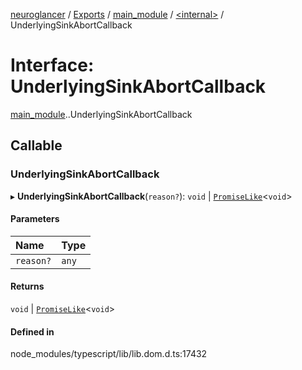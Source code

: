 [neuroglancer](../README.md) / [Exports](../modules.md) / [main\_module](../modules/main_module.md) / [<internal\>](../modules/main_module._internal_.md) / UnderlyingSinkAbortCallback

# Interface: UnderlyingSinkAbortCallback

[main_module](../modules/main_module.md).[<internal>](../modules/main_module._internal_.md).UnderlyingSinkAbortCallback

## Callable

### UnderlyingSinkAbortCallback

▸ **UnderlyingSinkAbortCallback**(`reason?`): `void` \| [`PromiseLike`](main_module._internal_.PromiseLike.md)<`void`\>

#### Parameters

| Name | Type |
| :------ | :------ |
| `reason?` | `any` |

#### Returns

`void` \| [`PromiseLike`](main_module._internal_.PromiseLike.md)<`void`\>

#### Defined in

node_modules/typescript/lib/lib.dom.d.ts:17432
